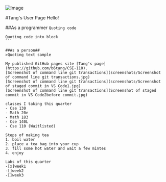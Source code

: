 ![Image](https://upload.wikimedia.org/wikipedia/commons/9/91/Octicons-mark-github.svg)

#Tang's User Page
Hello!

##As a programmer
`Quoting code`
````
Quoting code into block
```

##As a person##
>Quoting text sample

My published GitHub pages site [Tang's page](https://github.com/b6tang/CSE-110).
[Screenshot of command line git transactions](screenshots/Screenshot of command line git transactions.jpg)
[Screenshot of command line git transactions](screenshots/Screenshot of staged commit in VS Code1.jpg)
[Screenshot of command line git transactions](Screenshot of staged commit in VS Code2before commit.jpg)

classes I taking this quarter
- Cse 130
- Math 20e
- Math 183
- Cse 140L
- Cse 110 (Waitlisted)

Steps of making tea
1. boil water
2. place a tea bag into your cup
3. fill some hot water and wait a few mintes
4. enjoy

Labs of this quarter
-[x]week1
-[]week2
-[]week3
